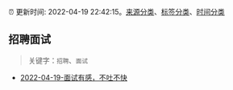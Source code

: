 :alarm_clock: 更新时间: 2022-04-19 22:42:15。[来源分类](../README.md)、[标签分类](../TAGS.md)、[时间分类](../TIMELINE.md)

## 招聘面试


> 关键字：`招聘`、`面试`



- [2022-04-19-面试有感，不吐不快](https://www.v2ex.com/t/848018) 